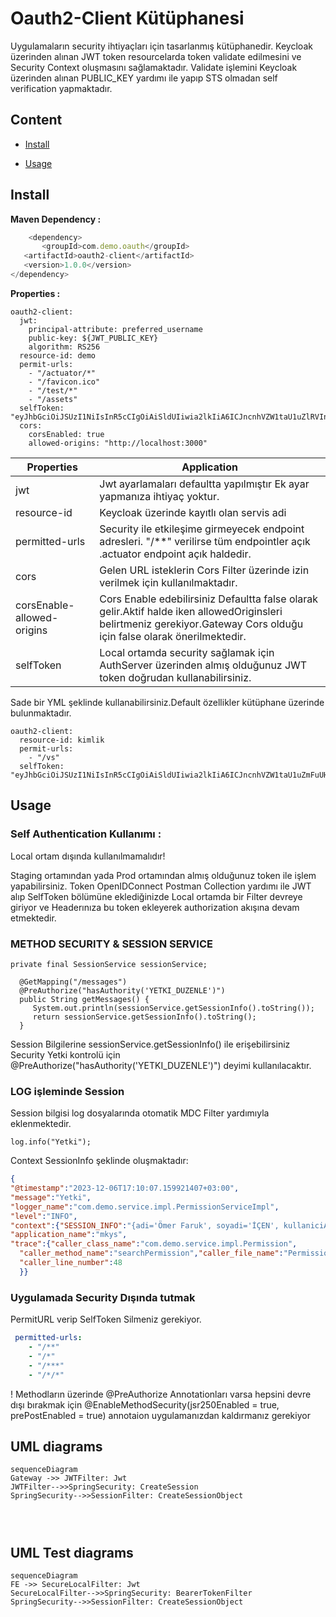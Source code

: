 # Oauth2-Client Kütüphanesi

Uygulamaların security ihtiyaçları için tasarlanmış kütüphanedir. Keycloak üzerinden alınan JWT token resourcelarda token validate edilmesini ve Security Context oluşmasını sağlamaktadır.
Validate işlemini Keycloak üzerinden alınan PUBLIC_KEY yardımı ile yapıp STS olmadan self verification yapmaktadır.

## Content

- [Install](#install)

- [Usage](#usage)


## Install

**Maven Dependency :**
 ```js
     <dependency>
        <groupId>com.demo.oauth</groupId>
    <artifactId>oauth2-client</artifactId>
    <version>1.0.0</version>
</dependency>
```
**Properties :**
```
oauth2-client:
  jwt:
    principal-attribute: preferred_username
    public-key: ${JWT_PUBLIC_KEY}
    algorithm: RS256
  resource-id: demo
  permit-urls:
    - "/actuator/*"
    - "/favicon.ico"
    - "/test/*"
    - "/assets"
  selfToken: "eyJhbGciOiJSUzI1NiIsInR5cCIgOiAiSldUIiwia2lkIiA6ICJncnhVZW1taU1uZlRVIn0..."
  cors:
    corsEnabled: true
    allowed-origins: "http://localhost:3000"
```

| Properties                 | Application                                                                                                                                                            |
|----------------------------|------------------------------------------------------------------------------------------------------------------------------------------------------------------------|
| jwt                        | Jwt ayarlamaları defaultta yapılmıştır Ek ayar yapmanıza ihtiyaç yoktur.                                                                                               |
| resource-id                | Keycloak üzerinde kayıtlı olan servis adi                                                                                                                              |
| permitted-urls             | Security ile etkileşime girmeyecek endpoint adresleri. "/**" verilirse tüm endpointler açık .actuator endpoint açık haldedir.                                          |
| cors                       | Gelen URL isteklerin Cors Filter üzerinde izin verilmek için kullanılmaktadır.                                                                                         |
| corsEnable-allowed-origins | Cors Enable edebilirsiniz Defaultta false olarak gelir.Aktif halde iken allowedOriginsleri belirtmeniz gerekiyor.Gateway Cors olduğu için false olarak önerilmektedir. |
| selfToken                  | Local ortamda security sağlamak için AuthServer üzerinden almış olduğunuz JWT token doğrudan kullanabilirsiniz.                                                        |

Sade bir YML şeklinde kullanabilirsiniz.Default özellikler kütüphane üzerinde bulunmaktadır.
```
oauth2-client:
  resource-id: kimlik
  permit-urls:
    - "/vs"
  selfToken: "eyJhbGciOiJSUzI1NiIsInR5cCIgOiAiSldUIiwia2lkIiA6ICJncnhVZW1taU1uZmFuUHIwQ1NXYmlVSmhVTmhqT0doakR3OFZqcWZGclRVIn0..."
```

## Usage

### Self Authentication Kullanımı :
Local ortam dışında kullanılmamalıdır!

Staging ortamından yada Prod ortamından almış olduğunuz token ile işlem yapabilirsiniz. Token OpenIDConnect Postman Collection yardımı  ile JWT alıp SelfToken bölümüne eklediğinizde Local ortamda bir Filter devreye giriyor ve Headerınıza bu token ekleyerek authorization akışına devam etmektedir.


### METHOD SECURITY  & SESSION SERVICE
    private final SessionService sessionService;
    
      @GetMapping("/messages")
      @PreAuthorize("hasAuthority('YETKI_DUZENLE')")
      public String getMessages() { 
         System.out.println(sessionService.getSessionInfo().toString());  
         return sessionService.getSessionInfo().toString();  
      }   

Session Bilgilerine  sessionService.getSessionInfo() ile erişebilirsiniz
Security Yetki kontrolü için   @PreAuthorize("hasAuthority('YETKI_DUZENLE')") deyimi kullanılacaktır.

### LOG  işleminde Session 
Session bilgisi log dosyalarında otomatik MDC Filter yardımıyla eklenmektedir.
```
log.info("Yetki");
```
Context SessionInfo şeklinde oluşmaktadır:

``` json
{
"@timestamp":"2023-12-06T17:10:07.159921407+03:00",
"message":"Yetki",
"logger_name":"com.demo.service.impl.PermissionServiceImpl",
"level":"INFO",
"context":{"SESSION_INFO":"{adi='Ömer Faruk', soyadi='İÇEN', kullaniciAdi='demo'}"},
"application_name":"mkys",
"trace":{"caller_class_name":"com.demo.service.impl.Permission",
  "caller_method_name":"searchPermission","caller_file_name":"PermissionImpl.java",
  "caller_line_number":48
  }}
```

### Uygulamada Security Dışında tutmak

 PermitURL verip SelfToken Silmeniz gerekiyor.
``` yml
 permitted-urls:
    - "/**"
    - "/*"
    - "/***"
    - "/*/*"
``` 
! Methodların üzerinde @PreAuthorize Annotationları varsa hepsini devre dışı bırakmak için
@EnableMethodSecurity(jsr250Enabled = true, prePostEnabled = true) annotaion uygulamanızdan kaldırmanız gerekiyor

## UML diagrams

```mermaid
sequenceDiagram
Gateway ->> JWTFilter: Jwt
JWTFilter-->>SpringSecurity: CreateSession
SpringSecurity-->>SessionFilter: CreateSessionObject



```


```mermaid

```

## UML Test diagrams

```mermaid
sequenceDiagram
FE ->> SecureLocalFilter: Jwt
SecureLocalFilter-->>SpringSecurity: BearerTokenFilter
SpringSecurity-->>SessionFilter: CreateSessionObject



```


```mermaid

```

